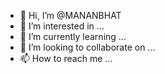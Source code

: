 - 👋 Hi, I’m @MANANBHAT
- 👀 I’m interested in ...
- 🌱 I’m currently learning ...
- 💞️ I’m looking to collaborate on ...
- 📫 How to reach me ...

<!---
MANANBHAT/MANANBHAT is a ✨ special ✨ repository because its `README.md` (this file) appears on your GitHub profile.
You can click the Preview link to take a look at your changes.
--->
